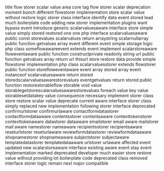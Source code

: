title flow storer scalar value area core tag flow storer scalar deprecation moment bunch different flowstorer implementation store scalar value without restore logic storer class interface identify data event stored lead much boilerplate code adding new storer implementation plugins want bypass event introduce generic scalarvaluesaware interface store simple value simply stored restored one one php interface scalarvaluesaware public const storevalues scalarvalues return arraystring scalarnullarray public function getvalues array event different event simple storage logic php class someflowawareevent extends event implement scalarstoreaware floweventaware public function constructprivate readonly string url public function getvalues array return url thisurl store restore data provide simple flowstorer implementation php class scalarvaluesstorer extends flowstorer public function storefloweventaware event array stored array event instanceof scalarvaluesaware return stored storedscalarvaluesawarestorevalues eventgetvalues return stored public function restorestorableflow storable void value storablegetstorescalarvaluesawarestorevalues foreach value key value storablesetdatakey value consequence necessary implement storer class store restore scalar value deprecate current aware interface storer class simply replaced new implementation following storer interface deprecated confirmurlstorer confirmurlaware contactformdatastorer contactformdataaware contentsstorer contentsaware contexttokenstorer contexttokenaware datastorer dataaware emailstorer email aware mailstorer mail aware namestorer nameaware recipientsstorer recipientsaware reseturlstorer reseturlaware reviewformdatastorer reviewformdataaware shopnamestorer shopnameaware subjectstorer subjectaware templatedatastorer templatedataaware urlstorer urlaware affected event updated new scalarstoreaware interface existing aware event stay event implementation marked deprecated developer much easier store restore value without providing lot boilerplate code deprecated class removed interface storer logic remain next major compatible